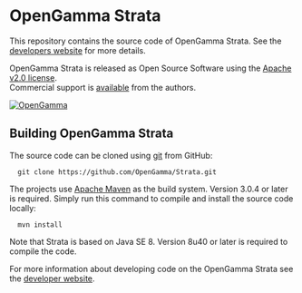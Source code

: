 OpenGamma Strata
================
This repository contains the source code of OpenGamma Strata.
See the [developers website](http://developers.opengamma.com) for more details.

OpenGamma Strata is released as Open Source Software using the
[Apache v2.0 license](http://www.apache.org/licenses/LICENSE-2.0.html).  
Commercial support is [available](http://www.opengamma.com/) from the authors.

[![OpenGamma](http://developers.opengamma.com/res/display/default/chrome/masthead_logo.png "OpenGamma")](http://developers.opengamma.com)


Building OpenGamma Strata
-------------------------
The source code can be cloned using [git](http://git-scm.com/) from GitHub:
```
  git clone https://github.com/OpenGamma/Strata.git
```

The projects use [Apache Maven](http://maven.apache.org/) as the build system.
Version 3.0.4 or later is required.
Simply run this command to compile and install the source code locally:

```
  mvn install
```

Note that Strata is based on Java SE 8.
Version 8u40 or later is required to compile the code.

For more information about developing code on the OpenGamma Strata
see the [developer website](http://developers.opengamma.com).
